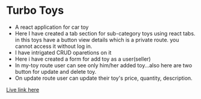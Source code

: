 
# Turbo Toys

- A react application for car toy 
- Here I have created a tab section for sub-category toys using react tabs. in this toys have a button view details which is a private route. you cannot access it without log in. 
- I have intrigated CRUD oparetions on it
- Here i have created a form for add toy as a user(seller) 
- In my-toy route user can see only him/her added toy...also here are two button for update and delete toy.
- On update route user can update their toy's price, quantity, description.

[Live link here](#)